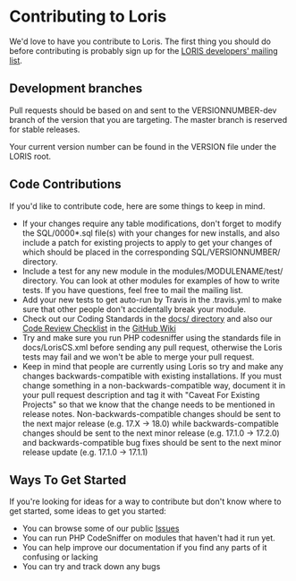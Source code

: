# Contributing to Loris

We'd love to have you contribute to Loris. The first thing you should do
before contributing is probably sign up for the [LORIS developers' mailing list](http://www.bic.mni.mcgill.ca/mailman/listinfo/loris-dev).

## Development branches

Pull requests should be based on and sent to the VERSIONNUMBER-dev branch of the version that you are targeting. The master branch is reserved for stable releases.

Your current version number can be found in the VERSION file under the LORIS root.

## Code Contributions

If you'd like to contribute code, here are some things to keep in mind.

* If your changes require any table modifications, don't forget to modify the
  SQL/0000*.sql file(s) with your changes for new installs, and also
  include a patch for existing projects to apply to get your changes of which
  should be placed in the corresponding SQL/VERSIONNUMBER/ directory.
* Include a test for any new module in the modules/MODULENAME/test/
  directory. You can look at other modules for examples of how to write tests.
  If you have questions, feel free to mail the mailing list.
* Add your new tests to get auto-run by Travis in the .travis.yml to make sure that
  other people don't accidentally break your module.
* Check out our Coding Standards in the [docs/ directory](https://github.com/aces/Loris/tree/master/docs) and also our [Code Review Checklist](https://github.com/aces/Loris/wiki/Code-Review-Checklist) in the [GitHub Wiki](https://github.com/aces/Loris/wiki)
* Try and make sure you run PHP codesniffer using the standards file in
  docs/LorisCS.xml before sending any pull request, otherwise the Loris tests may
  fail and we won't be able to merge your pull request.
* Keep in mind that people are currently using Loris so try and make any changes
  backwards-compatible with existing installations. If you must change something
  in a non-backwards-compatible way, document it in your pull request description and
  tag it with "Caveat For Existing Projects" so that we know that the change needs
  to be mentioned in release notes. Non-backwards-compatible changes should be sent
  to the next major release (e.g. 17.X -> 18.0) while backwards-compatible changes should
  be sent to the next minor release (e.g. 17.1.0 -> 17.2.0) and backwards-compatible bug
  fixes should be sent to the next minor release update (e.g. 17.1.0 -> 17.1.1)

## Ways To Get Started

If you're looking for ideas for a way to contribute but don't know where to get
started, some ideas to get you started:

* You can browse some of our public [Issues](https://github.com/aces/Loris/issues)
* You can run PHP CodeSniffer on modules that haven't had it run yet.
* You can help improve our documentation if you find any parts of it confusing or
  lacking
* You can try and track down any bugs
